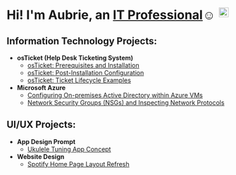 
  <h1>Hi! I'm Aubrie, an <a href="https://linkedin.com/in/aubrie-rogan-827939168/">IT Professional<img align="right" alt="Josh | LinkedIn" width="22px" src="https://cdn.jsdelivr.net/npm/simple-icons@v3/icons/linkedin.svg" /></a>☺</h1>
  
  [linkedin]: https://linkedin.com/in/aubrie-rogan-827939168/
  
<h2>Information Technology Projects:</h2>
  
- <b>osTicket (Help Desk Ticketing System)</b>
  - [osTicket: Prerequisites and Installation](https://github.com/aubrierogan/osticket-prereqs)
  - [osTicket: Post-Installation Configuration](https://github.com/aubrierogan/post-install-config)
  - [osTicket: Ticket Lifecycle Examples](https://github.com/aubrierogan/ticket-lifecycle)
- <b>Microsoft Azure</b>
  - [Configuring On-premises Active Directory within Azure VMs](https://github.com/aubrierogan/configure-ad)
  - [Network Security Groups (NSGs) and Inspecting Network Protocols](https://github.com/aubrierogan/azure-network-protocols)
  
<h2>UI/UX Projects:</h2>
  
- <b>App Design Prompt</b>
  - [Ukulele Tuning App Concept](https://github.com/aubrierogan/uketune-concept)
- <b>Website Design</b>
  - [Spotify Home Page Layout Refresh](https://github.com/aubrierogan/configure-ad)
  

